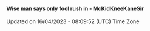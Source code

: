 #### Wise man says only fool rush in - McKidKneeKaneSir
Updated on 16/04/2023 - 08:09:52 (UTC) Time Zone
